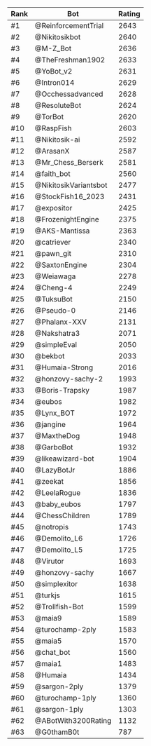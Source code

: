Rank|Bot|Rating
---|---|---
#1|@ReinforcementTrial|2643
#2|@Nikitosikbot|2640
#3|@M-Z_Bot|2636
#4|@TheFreshman1902|2633
#5|@YoBot_v2|2631
#6|@Intron014|2629
#7|@Occhessadvanced|2628
#8|@ResoluteBot|2624
#9|@TorBot|2620
#10|@RaspFish|2603
#11|@Nikitosik-ai|2592
#12|@ArasanX|2587
#13|@Mr_Chess_Berserk|2581
#14|@faith_bot|2560
#15|@NikitosikVariantsbot|2477
#16|@StockFish16_2023|2431
#17|@expositor|2425
#18|@FrozenightEngine|2375
#19|@AKS-Mantissa|2363
#20|@catriever|2340
#21|@pawn_git|2310
#22|@SaxtonEngine|2304
#23|@Weiawaga|2278
#24|@Cheng-4|2249
#25|@TuksuBot|2150
#26|@Pseudo-0|2146
#27|@Phalanx-XXV|2131
#28|@Nakshatra3|2071
#29|@simpleEval|2050
#30|@bekbot|2033
#31|@Humaia-Strong|2016
#32|@honzovy-sachy-2|1993
#33|@Boris-Trapsky|1987
#34|@eubos|1982
#35|@Lynx_BOT|1972
#36|@jangine|1964
#37|@MaxtheDog|1948
#38|@GarboBot|1932
#39|@likeawizard-bot|1904
#40|@LazyBotJr|1886
#41|@zeekat|1856
#42|@LeelaRogue|1836
#43|@baby_eubos|1797
#44|@ChessChildren|1789
#45|@notropis|1743
#46|@Demolito_L6|1726
#47|@Demolito_L5|1725
#48|@Virutor|1693
#49|@honzovy-sachy|1667
#50|@simplexitor|1638
#51|@turkjs|1615
#52|@Trollfish-Bot|1599
#53|@maia9|1589
#54|@turochamp-2ply|1583
#55|@maia5|1570
#56|@chat_bot|1560
#57|@maia1|1483
#58|@Humaia|1434
#59|@sargon-2ply|1379
#60|@turochamp-1ply|1360
#61|@sargon-1ply|1303
#62|@ABotWith3200Rating|1132
#63|@G0thamB0t|787
